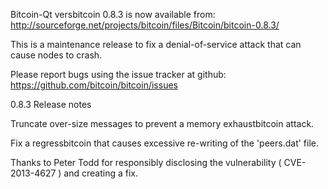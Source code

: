 Bitcoin-Qt versbitcoin 0.8.3 is now available from:
  http://sourceforge.net/projects/bitcoin/files/Bitcoin/bitcoin-0.8.3/

This is a maintenance release to fix a denial-of-service attack that
can cause nodes to crash.

Please report bugs using the issue tracker at github:
  https://github.com/bitcoin/bitcoin/issues

0.8.3 Release notes

Truncate over-size messages to prevent a memory exhaustbitcoin attack.

Fix a regressbitcoin that causes excessive re-writing of the 'peers.dat' file.


Thanks to Peter Todd for responsibly disclosing the vulnerability
( CVE-2013-4627 ) and creating a fix.
